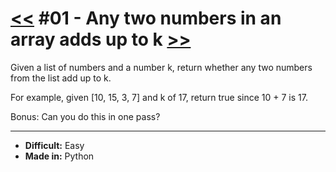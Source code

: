 # **[<<](#) #01 - Any two numbers in an array adds up to k [>>](#)**

Given a list of numbers and a number k, return whether any two numbers from the list add up to k.

For example, given [10, 15, 3, 7] and k of 17, return true since 10 + 7 is 17.

Bonus: Can you do this in one pass?

---

- **Difficult:** Easy
- **Made in:** Python
